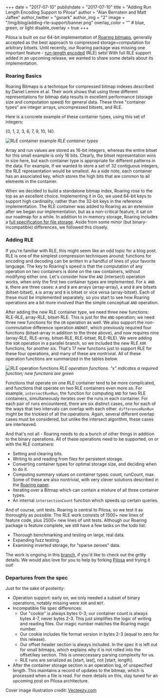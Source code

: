 +++
date = "2017-07-10"
publishdate = "2017-07-10"
title = "Adding Run Length Encoding Support to Pilosa"
author = "Alan Bernstein and Matt Jaffee"
author_twitter = "gsnark"
author_img = "2"
image = "/img/blog/adding-rle-support/banner.png"
overlay_color = "" # blue, green, or light
disable_overlay = true
+++
<!-- red overlay added directly to banner image -->

Pilosa is built on our 64-bit implementation of [Roaring bitmaps](http://roaringbitmap.org/), generally accepted as the best approach to compressed storage+computation for arbitrary bitsets. Until recently, our Roaring package was missing one important feature - [run-length encoded](https://en.wikipedia.org/wiki/Run-length_encoding) (RLE) sets! With full RLE support added in an upcoming release, we wanted to share some details about its implementation.

<!--more-->

### Roaring Basics

Roaring Bitmaps is a technique for compressed bitmap indexes described by Daniel Lemire et al. Their work shows that using three different representations for bitmap data results in excellent performance (storage size and computation speed) for general data. These three "container types" are integer arrays, uncompressed bitsets, and RLE.

Here is a concrete example of these container types, using this set of integers:

{0, 1, 2, 3, 6, 7, 9, 10, 14}.

![RLE container example](/img/blog/adding-rle-support/rle-container-example.png)
*RLE container types*

Array and run values are stored as 16-bit integers, whereas the entire bitset for this small example is only 16 bits. Clearly, the bitset representation wins in size here, but each container type is appropriate for different patterns in the data. For example, if we wanted to store a set of 32 contiguous integers, the RLE representation would be smallest. As a side note, each container has an associated key, which stores the high bits that are common to all elements in the container.

When we decided to build a standalone bitmap index, Roaring rose to the top as an excellent choice. Implementing it in Go, we used 64-bit keys to support high cardinality, rather than the 32-bit keys in the reference implementation. The RLE container was added to Roaring as an extension after we began our implementation, but as a non-critical feature, it sat on our roadmap for a while. In addition to in-memory storage, Roaring includes a [full specification for file storage](https://github.com/RoaringBitmap/RoaringFormatSpec). Aside from some minor (but binary-incompatible) differences, we followed this closely.

### Adding RLE

If you're familiar with RLE, this might seem like an odd topic for a blog post. RLE is one of the simplest compression techniques around; functions for encoding and decoding can be written in a handful of lines of your favorite language. The key to Roaring's speed is that the computation of any operation on two containers is done on the raw containers, without modifying either one. Let's consider how the `AND` (intersect) operation works, when only the first two container types are implemented. For `A AND B`, there are three cases: `A` and `B` are arrays (array-array), `A` and `B` are bitsets (bitset-bitset), `A` is array and `B` is bitset or vice versa (array-bitset). Each of these must be implemented separately, so you start to see how Roaring operations are a bit more involved than the simple conceptual `AND` operation.

After adding the new RLE container type, we need three new functions: RLE-RLE, array-RLE, bitset-RLE. This is just for the `AND` operation; we need three new functions for the `OR` operation as well. We also support the non-commutative difference operation `ANDNOT`, which previously required four functions (bitset-array in addition to the three above), and now requires nine (array-RLE, RLE-array, bitset-RLE, RLE-bitset, RLE-RLE). We were adding the `XOR` operation in a parallel branch, so we included the new RLE `XOR` functions, for another six. That's 17 new functions just to support RLE for these four operations, and many of these are nontrivial. All of these operation functions are summarized in the tables below.

![RLE operation functions](/img/blog/adding-rle-support/rle-function-tables.png)
*RLE operation functions. "x" indicates a required function; new functions are green*

Functions that operate on one RLE container tend to be more complicated, and functions that operate on two RLE containers even more so. For example, `intersectRunRun`, the function for computing `AND` for two RLE containers, simultaneously iterates over the runs in each container. For each pair of runs encountered, there are six distinct cases, one for each of the ways that two intervals can overlap with each other. `differenceRunRun` might be the trickiest of all the operations. Again, several different overlap cases must be considered, but unlike the intersect algorithm, these cases are interleaved.

And that's not all - Roaring needs to do a bunch of other things in addition to the binary operations. All of these operations need to be supported, on or with the RLE containers:

* Setting and clearing bits.
* Writing to and reading from files for persistent storage.
* Converting container types for optimal storage size, and deciding when to do it.
* Computing summary values on container types: count, runCount, max. Some of these are also nontrivial, with very clever solutions described in the [Roaring paper](https://arxiv.org/pdf/1603.06549.pdf).
* Iterating over a Bitmap which can contain a mixture of all three container types.
* An internal `intersectionCount` function which speeds up certain queries.

And of course, unit tests. Roaring is central to Pilosa, so we test it as thoroughly as possible. The RLE work consists of 1500+ new lines of feature code, plus 2500+ new lines of unit tests. Although our Roaring package is feature complete, we still have a few tasks on the todo list:

* Thorough benchmarking and testing on large, real data.
* Expanding fuzz testing.
* Examining inverted storage, for "sparse zeroes" data.

The work is ongoing in this [branch](https://github.com/pilosa/pilosa/tree/334-rle-rebased), if you'd like to check out the gritty details. We would also love for you to help by forking [Pilosa](https://github.com/pilosa/pilosa) and trying it out!

### Departures from the spec
Just for the sake of posterity:

* Operation support: early on, we only needed a subset of binary operations, notably missing were `XOR` and `NOT`.
* Incompatible file spec differences:
  * Our "cookie" is always bytes 0-3; our container count is always bytes 4-7, never bytes 2-3. This just simplifies the logic of writing and reading files. Our magic number matches the Roaring magic number.
  * Our cookie includes file format version in bytes 2-3 (equal to zero for this release).
  * Our offset header section is always included. In the spec it is left out for small bitmaps, which explains why it is not rolled into the offset/key section. This is unneccessary parsing complexity for us.
  * RLE runs are serialized as [start, last], not [start, length].
* After the container storage section is an operation log, of unspecified length. This maintains a record of updates to the bitmap, which is processed when a file is read. For more details on this, stay tuned for an upcoming post on Pilosa architecture.

<!--
link doesnt work yet
Our file format is described in some detail in the [docs](../../docs/architecture/#roaring-bitmap-storage-format).

-->

<!--
### Benchmarks
- memory
- disk
- speed
- different cardinalities
- different bit distributions - optimal for each case, mixed, etc
-->

Cover image illustration credit: [Vecteezy.com](https://vecteezy.com)
